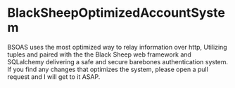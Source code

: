 # BlackSheepOptimizedAccountSystem
BSOAS uses the most optimized way to relay information over http, Utilizing tuples and paired with the the Black Sheep web framework and SQLalchemy delivering a safe and secure barebones authentication system. If you find any changes that optimizes the system, please open a pull request and I will get to it ASAP.
